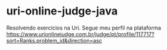 # uri-online-judge-java

Resolvendo exercícios na Uri. Segue meu perfil na plataforma https://www.urionlinejudge.com.br/judge/pt/profile/117717?sort=Ranks.problem_id&direction=asc
